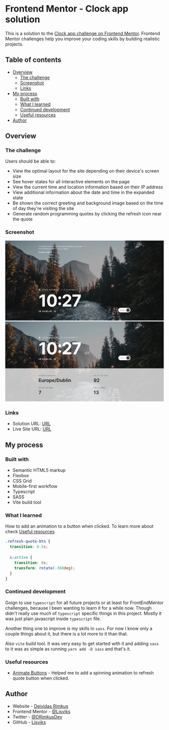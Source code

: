 # Frontend Mentor - Clock app solution

This is a solution to the [Clock app challenge on Frontend Mentor](https://www.frontendmentor.io/challenges/clock-app-LMFaxFwrM). Frontend Mentor challenges help you improve your coding skills by building realistic projects.

## Table of contents

- [Overview](#overview)
  - [The challenge](#the-challenge)
  - [Screenshot](#screenshot)
  - [Links](#links)
- [My process](#my-process)
  - [Built with](#built-with)
  - [What I learned](#what-i-learned)
  - [Continued development](#continued-development)
  - [Useful resources](#useful-resources)
- [Author](#author)

## Overview

### The challenge

Users should be able to:

- View the optimal layout for the site depending on their device's screen size
- See hover states for all interactive elements on the page
- View the current time and location information based on their IP address
- View additional information about the date and time in the expanded state
- Be shown the correct greeting and background image based on the time of day they're visiting the site
- Generate random programming quotes by clicking the refresh icon near the quote

### Screenshot

![](./screenshots/screenshot.png)
![](./screenshots/expanded_screenshot.png)

### Links

- Solution URL: [URL]()
- Live Site URL: [URL]()

## My process

### Built with

- Semantic HTML5 markup
- Flexbox
- CSS Grid
- Mobile-first workflow
- Typescript
- SASS
- Vite build tool

### What I learned

How to add an animation to a button when clicked. To learn more about check [Useful resources](#useful-resources)

```scss
.refresh-quote-btn {
  transition: 0.5s;

  &:active {
    transition: 0s;
    transform: rotate(-360deg);
  }
}
```

### Continued development

Goign to use `typescript` for all future projects or at least for FrontEndMentor challenges, because I been wanting to learn it for a while now. Though didn't really use much of `typescript` specific things in this project. Mostly it was just plain javascript inside `typescript` file.

Another thing one to improve is my skills in `sass`. For now I know only a couple things about it, but there is a lot more to it than that.

Also `vite` build tool. It was very easy to get started with it and adding `sass` to it was as simple as running `yarn add -D sass` and that's it.

### Useful resources

- [Animate Buttons](https://www.w3schools.com/howto/howto_css_animate_buttons.asp) - Helped me to add a spinning animation to refresh quote button when clicked.

## Author

- Website - [Deividas Rimkus](https://deividas.blog)
- Frontend Mentor - [@Lisviks](https://www.frontendmentor.io/profile/Lisviks)
- Twitter - [@DRimkusDev](https://www.twitter.com/DRimkusDev)
- GitHub - [Lisviks](https://github.com/Lisviks)
